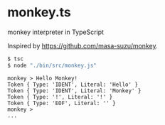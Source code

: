 # monkey.ts
monkey interpreter in TypeScript

Inspired by https://github.com/masa-suzu/monkey.

``` bash
$ tsc
$ node "./bin/src/monkey.js"
```

``` None
monkey > Hello Monkey!
Token { Type: 'IDENT', Literal: 'Hello' }
Token { Type: 'IDENT', Literal: 'Monkey' }
Token { Type: '!', Literal: '!' }
Token { Type: 'EOF', Literal: '' }
monkey >
...
```
